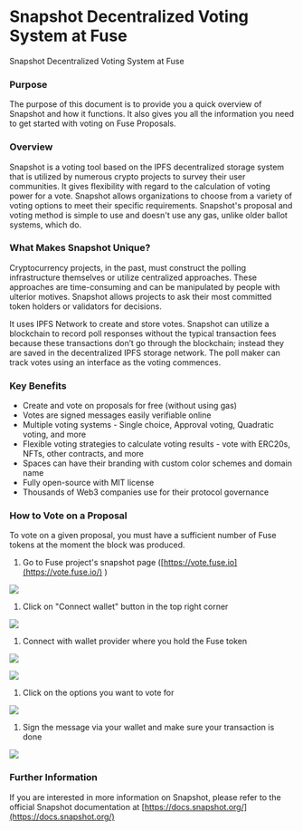 # Snapshot Decentralized Voting System at Fuse

Snapshot Decentralized Voting System at Fuse

### Purpose <a href="#_6ttwh8x4ofm1" id="_6ttwh8x4ofm1"></a>

The purpose of this document is to provide you a quick overview of Snapshot and how it functions. It also gives you all the information you need to get started with voting on Fuse Proposals.

### Overview <a href="#_vidcw2oqms3a" id="_vidcw2oqms3a"></a>

Snapshot is a voting tool based on the IPFS decentralized storage system that is utilized by numerous crypto projects to survey their user communities. It gives flexibility with regard to the calculation of voting power for a vote. Snapshot allows organizations to choose from a variety of voting options to meet their specific requirements. Snapshot's proposal and voting method is simple to use and doesn't use any gas, unlike older ballot systems, which do.

### What Makes Snapshot Unique? <a href="#_4jn6pyr996q9" id="_4jn6pyr996q9"></a>

Cryptocurrency projects, in the past, must construct the polling infrastructure themselves or utilize centralized approaches. These approaches are time-consuming and can be manipulated by people with ulterior motives. Snapshot allows projects to ask their most committed token holders or validators for decisions.

It uses IPFS Network to create and store votes. Snapshot can utilize a blockchain to record poll responses without the typical transaction fees because these transactions don’t go through the blockchain; instead they are saved in the decentralized IPFS storage network. The poll maker can track votes using an interface as the voting commences.

### Key Benefits <a href="#_3ya5xabvwo3c" id="_3ya5xabvwo3c"></a>

* Create and vote on proposals for free (without using gas)
* Votes are signed messages easily verifiable online
* Multiple voting systems - Single choice, Approval voting, Quadratic voting, and more
* Flexible voting strategies to calculate voting results - vote with ERC20s, NFTs, other contracts, and more
* Spaces can have their branding with custom color schemes and domain name
* Fully open-source with MIT license
* Thousands of Web3 companies use for their protocol governance

### How to Vote on a Proposal <a href="#_nghqmdj8c7sd" id="_nghqmdj8c7sd"></a>

To vote on a given proposal, you must have a sufficient number of Fuse tokens at the moment the block was produced.

1. Go to Fuse project's snapshot page ([https://vote.fuse.io](https://vote.fuse.io/) )

![](../../../.gitbook/assets/0)

1. Click on "Connect wallet" button in the top right corner

![](../../../.gitbook/assets/1)

1. Connect with wallet provider where you hold the Fuse token

![](../../../.gitbook/assets/2)

![](../../../.gitbook/assets/3)

1. Click on the options you want to vote for

![](../../../.gitbook/assets/4)

1. Sign the message via your wallet and make sure your transaction is done

![](../../../.gitbook/assets/5)

### Further Information <a href="#_o8eu3qr1blt9" id="_o8eu3qr1blt9"></a>

If you are interested in more information on Snapshot, please refer to the official Snapshot documentation at [https://docs.snapshot.org/](https://docs.snapshot.org/)
